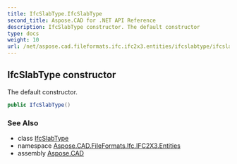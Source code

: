 ```yaml
---
title: IfcSlabType.IfcSlabType
second_title: Aspose.CAD for .NET API Reference
description: IfcSlabType constructor. The default constructor
type: docs
weight: 10
url: /net/aspose.cad.fileformats.ifc.ifc2x3.entities/ifcslabtype/ifcslabtype/
---
```

## IfcSlabType constructor

The default constructor.

```csharp
public IfcSlabType()
```

### See Also

* class [IfcSlabType](../)
* namespace [Aspose.CAD.FileFormats.Ifc.IFC2X3.Entities](../../ifcslabtype/)
* assembly [Aspose.CAD](../../../)



